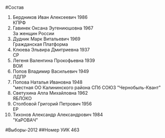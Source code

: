 #Состав
1. Бердников Иван Алексеевич 1986   
    КПРФ
2. Гавинек Оксана Эугениюшовна 1967   
    За женщин России
3. Дудник Марк Витальевич 1969   
    Гражданская Платформа
4. Клюева Эльвира Дмитриевна 1937   
    СР
5. Легеня Валентина Прокофьевна 1939   
    ВОИ
6. Попов Владимир Васильевич 1949   
    ЛДПР
7. Попова Наталья Ивановна 1948   
    "местная ОО Калининского района СПб СОЮЗ "Чернобыль-Квант"
8. Светухина Алла Михайловна 1962   
    ЯБЛОКО
9. Столбовой Григорий Петрович 1956   
    ЕР
10. Тихонов Александр Александрович 1984   
    "КаРОВАЧ"

#Выборы-2012
##Номер УИК
463